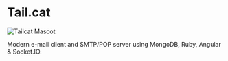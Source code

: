 Tail.cat
====

<img src="https://cdn1.iconfinder.com/data/icons/toys/128/teddy_bear_toy_5.png" alt="Tailcat Mascot" />

Modern e-mail client and SMTP/POP server using MongoDB, Ruby, Angular &amp; Socket.IO.

